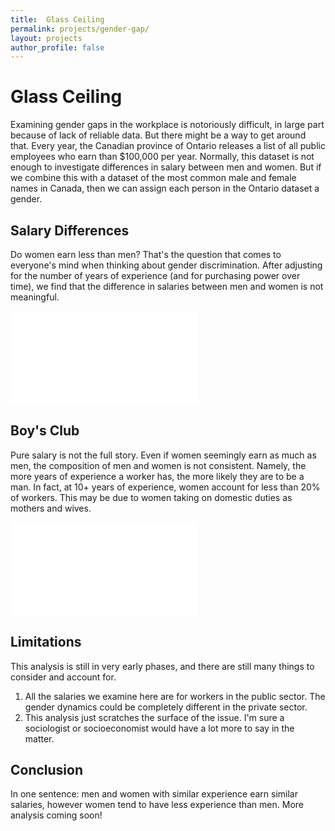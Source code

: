 ```yaml
---
title:  Glass Ceiling
permalink: projects/gender-gap/
layout: projects
author_profile: false
---
```

# Glass Ceiling

Examining gender gaps in the workplace is notoriously difficult, in large part because of lack of reliable data. But there might be a way to get around that. Every year, the Canadian province of Ontario releases a list of all public employees who earn than $100,000 per year. Normally, this dataset is not enough to investigate differences in salary between men and women. But if we combine this with a dataset of the most common male and female names in Canada, then we can assign each person in the Ontario dataset a gender.

## Salary Differences
Do women earn less than men? That's the question that comes to everyone's mind when thinking about gender discrimination. After adjusting for the number of years of experience (and for purchasing power over time), we find that the  difference in salaries between men and women is not meaningful.

<div class='embed-plotly'>
<iframe frameborder="0" scrolling="no" src="//plotly.com/~itko/65.embed"></iframe>
</div>

## Boy's Club
Pure salary is not the full story. Even if women seemingly earn as much as men, the composition of men and women is not consistent. Namely, the more years of experience a worker has, the more likely they are to be a man. In fact, at 10+ years of experience, women account for less than 20% of workers. This may be due to women taking on domestic duties as mothers and wives.

<div class='embed-plotly'>
<iframe frameborder="0" scrolling="no" src="//plotly.com/~itko/75.embed"></iframe>
</div>

## Limitations
This analysis is still in very early phases, and there are still many things to consider and account for.
1. All the salaries we examine here are for workers in the public sector. The gender dynamics could be completely different in the private sector.
1. This analysis just scratches the surface of the issue. I'm sure a sociologist or socioeconomist would have a lot more to say in the matter.

## Conclusion
In one sentence: men and women with similar experience earn similar salaries, however women tend to have less experience than men. More analysis coming soon!